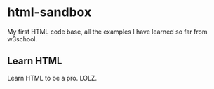 # html-sandbox
My first HTML code base, all the examples I have learned so far from w3school.

## Learn HTML
Learn HTML to be a pro. LOLZ.

